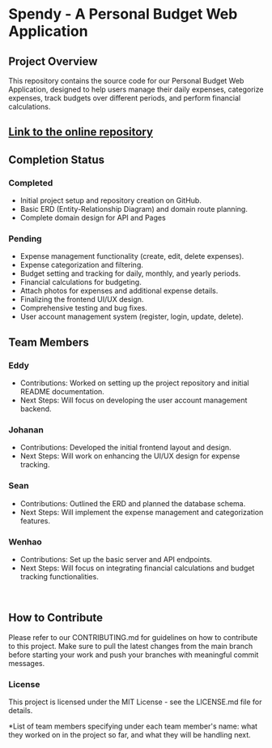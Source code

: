 # Spendy - A Personal Budget Web Application

## Project Overview
This repository contains the source code for our Personal Budget Web Application, designed to help users manage their daily expenses, categorize expenses, track budgets over different periods, and perform financial calculations.

## [Link to the online repository](https://github.com/wenhaoq20/Spendy/)

## Completion Status

### Completed
- Initial project setup and repository creation on GitHub.
- Basic ERD (Entity-Relationship Diagram) and domain route planning.
- Complete domain design for API and Pages
### Pending
- Expense management functionality (create, edit, delete expenses).
- Expense categorization and filtering.
- Budget setting and tracking for daily, monthly, and yearly periods.
- Financial calculations for budgeting.
- Attach photos for expenses and additional expense details.
- Finalizing the frontend UI/UX design.
- Comprehensive testing and bug fixes.
- User account management system (register, login, update, delete).

## Team Members
### Eddy
- Contributions: Worked on setting up the project repository and initial README documentation. </br>
- Next Steps: Will focus on developing the user account management backend.

### Johanan
- Contributions: Developed the initial frontend layout and design.</br>
- Next Steps: Will work on enhancing the UI/UX design for expense tracking.

### Sean
- Contributions: Outlined the ERD and planned the database schema.</br>
- Next Steps: Will implement the expense management and categorization features.

### Wenhao
- Contributions: Set up the basic server and API endpoints.</br>
- Next Steps: Will focus on integrating financial calculations and budget tracking functionalities.

</br>

## How to Contribute
Please refer to our CONTRIBUTING.md for guidelines on how to contribute to this project. Make sure to pull the latest changes from the main branch before starting your work and push your branches with meaningful commit messages.

### License
This project is licensed under the MIT License - see the LICENSE.md file for details.

*List of team members specifying under each team member's name: what they worked on in the project so far, and what they will be handling next.
